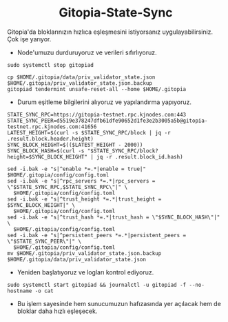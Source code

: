 <h1 align="center"> Gitopia-State-Sync </h1>

Gitopia'da bloklarınızın hızlıca eşleşmesini istiyorsanız uygulayabilirsiniz. Çok işe yarıyor.


- Node'umuzu durduruyoruz ve verileri sıfırlıyoruz.

```
sudo systemctl stop gitopiad
```

```
cp $HOME/.gitopia/data/priv_validator_state.json $HOME/.gitopia/priv_validator_state.json.backup
gitopiad tendermint unsafe-reset-all --home $HOME/.gitopia
```

- Durum eşitleme bilgilerini alıyoruz ve yapılandırma yapıyoruz.

```
STATE_SYNC_RPC=https://gitopia-testnet.rpc.kjnodes.com:443
STATE_SYNC_PEER=d5519e378247dfb61dfe90652d1fe3e2b3005a5b@gitopia-testnet.rpc.kjnodes.com:41656
LATEST_HEIGHT=$(curl -s $STATE_SYNC_RPC/block | jq -r .result.block.header.height)
SYNC_BLOCK_HEIGHT=$(($LATEST_HEIGHT - 2000))
SYNC_BLOCK_HASH=$(curl -s "$STATE_SYNC_RPC/block?height=$SYNC_BLOCK_HEIGHT" | jq -r .result.block_id.hash)

sed -i.bak -e "s|^enable *=.*|enable = true|" $HOME/.gitopia/config/config.toml
sed -i.bak -e "s|^rpc_servers *=.*|rpc_servers = \"$STATE_SYNC_RPC,$STATE_SYNC_RPC\"|" \
  $HOME/.gitopia/config/config.toml
sed -i.bak -e "s|^trust_height *=.*|trust_height = $SYNC_BLOCK_HEIGHT|" \
  $HOME/.gitopia/config/config.toml
sed -i.bak -e "s|^trust_hash *=.*|trust_hash = \"$SYNC_BLOCK_HASH\"|" \
  $HOME/.gitopia/config/config.toml
sed -i.bak -e "s|^persistent_peers *=.*|persistent_peers = \"$STATE_SYNC_PEER\"|" \
  $HOME/.gitopia/config/config.toml
mv $HOME/.gitopia/priv_validator_state.json.backup $HOME/.gitopia/data/priv_validator_state.json
```

- Yeniden başlatıyoruz ve logları kontrol ediyoruz.

```
sudo systemctl start gitopiad && journalctl -u gitopiad -f --no-hostname -o cat
```

- Bu işlem sayesinde hem sunucumuzun hafızasında yer açılacak hem de bloklar daha hızlı eşleşecek.
